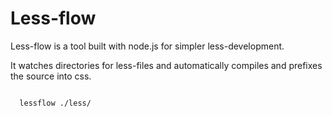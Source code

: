 Less-flow
=========

Less-flow is a tool built with node.js for simpler less-development.

It watches directories for less-files and automatically compiles and prefixes the source into css.




<code>
  lessflow ./less/
</code>